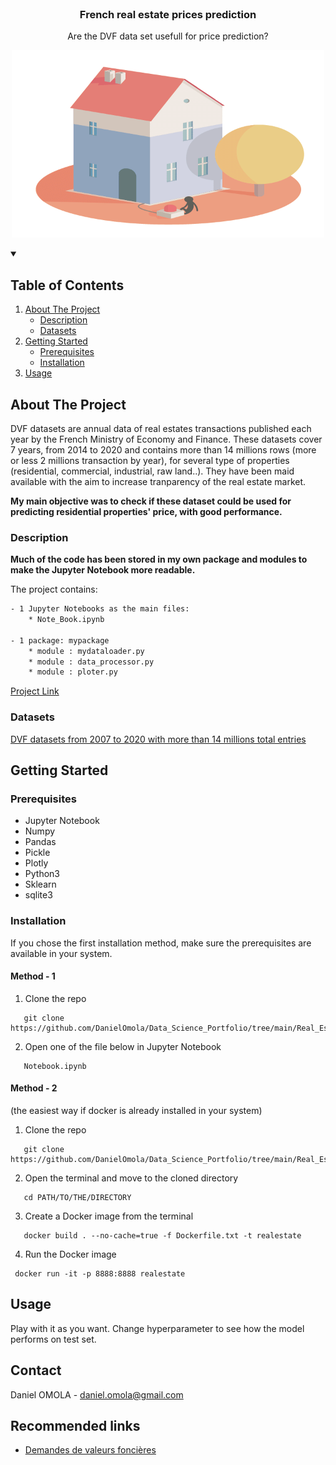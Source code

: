 <!--
[![Contributors][contributors-shield]][contributors-url]
[![Forks][forks-shield]][forks-url]
[![Stargazers][stars-shield]][stars-url]
[![Issues][issues-shield]][issues-url]
[![MIT License][license-shield]][license-url]
[![LinkedIn][linkedin-shield]][linkedin-url]
 -->


<!-- PROJECT LOGO -->
<br />
<h3 align="center">French real estate prices prediction</h3>
<p align="center">Are the DVF data set usefull for price prediction?</p>
<p align="center">
  <a href="https://executive-education.dauphine.psl.eu/formations/executive-master-diplome-universite/ia-science-donnees" target="_blank">
    <img src="images/image_1.gif" alt="Logo" width="500" height="300">
  </a>




<!-- TABLE OF CONTENTS -->
<details open="open">
  <summary><h2> Table of Contents</h2></summary>
  <ol>
    <li>
      <a href="#about-the-project">About The Project</a>
      <ul>
        <li><a href="#description">Description</a></li>
      </ul>
      <ul>
        <li><a href="#datasets">Datasets</a></li>
      </ul>
    </li>
    <li>
      <a href="#getting-started">Getting Started</a>
      <ul>
        <li><a href="#prerequisites">Prerequisites</a></li>
        <li><a href="#installation">Installation</a></li>
      </ul>
    </li>
    <li><a href="#usage">Usage</a></li>

  </ol>
</details>



<!-- ABOUT THE PROJECT -->
## About The Project
  
DVF datasets are annual data of real estates transactions published each year by the French Ministry of Economy and Finance. These datasets cover
7 years, from 2014 to 2020 and contains more than 14 millions rows (more or less 2 millions transaction by year), for several type of properties (residential, commercial, industrial, raw land..). 
They have been maid available with the aim to increase tranparency of the real estate market.  

**My main objective was to check if these dataset could be used for predicting residential properties' price, with good performance.**


### Description
**Much of the code has been stored in my own package and modules to make the Jupyter Notebook more readable.**


The project contains:

```sh
- 1 Jupyter Notebooks as the main files:
	* Note_Book.ipynb
	
- 1 package: mypackage
	* module : mydataloader.py
	* module : data_processor.py	
	* module : ploter.py	
```




<a href="https://github.com/DanielOmola/Data_Science_Portfolio/tree/main/Real_Estate_Price_Prediction" target="_blank">Project Link</a>
	

### Datasets

<a href="https://www.data.gouv.fr/fr/datasets/demandes-de-valeurs-foncieres/" target="_blank">DVF datasets from 2007 to 2020 with more than 14 millions total entries</a>

<!-- GETTING STARTED -->
## Getting Started


### Prerequisites
*  Jupyter Notebook
*  Numpy
*  Pandas
*  Pickle
*  Plotly
*  Python3
*  Sklearn
*  sqlite3


### Installation

If you chose the first installation method, make sure the prerequisites are available in your system.

#### Method - 1
1. Clone the repo
```JS
   git clone https://github.com/DanielOmola/Data_Science_Portfolio/tree/main/Real_Estate_Price_Prediction
```
2. Open one of the file below in Jupyter Notebook
```JS
   Notebook.ipynb
```
<!-- -->

#### Method - 2
(the easiest way if docker is already installed in your system)
1. Clone the repo
```JS
   git clone https://github.com/DanielOmola/Data_Science_Portfolio/tree/main/Real_Estate_Price_Prediction
```
2. Open the terminal and move to the cloned directory 
```JS
   cd PATH/TO/THE/DIRECTORY
```
3. Create a Docker image from the terminal
```JS
   docker build . --no-cache=true -f Dockerfile.txt -t realestate
```
4. Run the Docker image
```JS
 docker run -it -p 8888:8888 realestate
```



<!-- USAGE EXAMPLES -->
## Usage

Play with it as you want. Change hyperparameter to see how the model performs on test set.


<!-- CONTACT -->
## Contact

Daniel OMOLA - daniel.omola@gmail.com


<!-- Recommended links -->
## Recommended links

* <a href="https://www.data.gouv.fr/fr/datasets/demandes-de-valeurs-foncieres/" target="_blank">Demandes de valeurs foncières</a>